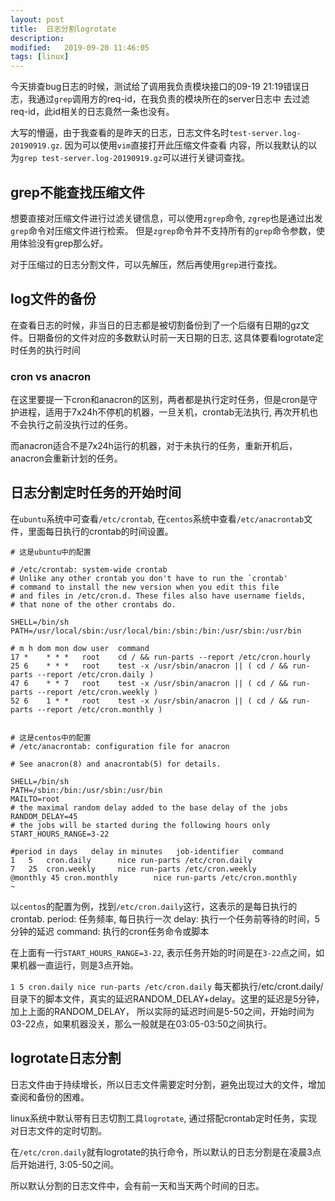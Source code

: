 ```yaml
---
layout: post
title:  日志分割logrotate
description: 
modified:   2019-09-20 11:46:05
tags: [linux]
---
```


今天排查bug日志的时候，测试给了调用我负责模块接口的09-19 21:19错误日志，我通过`grep`调用方的req-id，在我负责的模块所在的server日志中
去过滤req-id，此id相关的日志竟然一条也没有。

大写的懵逼，由于我查看的是昨天的日志，日志文件名时`test-server.log-20190919.gz`. 因为可以使用`vim`直接打开此压缩文件查看
内容，所以我默认的以为`grep test-server.log-20190919.gz`可以进行关键词查找。

## grep不能查找压缩文件

想要直接对压缩文件进行过滤关键信息，可以使用`zgrep`命令, `zgrep`也是通过出发`grep`命令对压缩文件进行检索。
但是`zgrep`命令并不支持所有的`grep`命令参数，使用体验没有grep那么好。

对于压缩过的日志分割文件，可以先解压，然后再使用`grep`进行查找。



## log文件的备份

在查看日志的时候，非当日的日志都是被切割备份到了一个后缀有日期的gz文件。日期备份的文件对应的多数默认时前一天日期的日志,
这具体要看logrotate定时任务的执行时间

### cron vs anacron
在这里要提一下cron和anacron的区别，两者都是执行定时任务，但是cron是守护进程，适用于7x24h不停机的机器，一旦关机，crontab无法执行,
再次开机也不会执行之前没执行过的任务。

而anacron适合不是7x24h运行的机器，对于未执行的任务，重新开机后，anacron会重新计划的任务。

## 日志分割定时任务的开始时间

在`ubuntu`系统中可查看`/etc/crontab`, 在`centos`系统中查看`/etc/anacrontab`文件，里面每日执行的crontab的时间设置。

```shell
# 这是ubuntu中的配置

# /etc/crontab: system-wide crontab
# Unlike any other crontab you don't have to run the `crontab'
# command to install the new version when you edit this file
# and files in /etc/cron.d. These files also have username fields,
# that none of the other crontabs do.

SHELL=/bin/sh
PATH=/usr/local/sbin:/usr/local/bin:/sbin:/bin:/usr/sbin:/usr/bin

# m h dom mon dow user	command
17 *	* * *	root    cd / && run-parts --report /etc/cron.hourly
25 6	* * *	root	test -x /usr/sbin/anacron || ( cd / && run-parts --report /etc/cron.daily )
47 6	* * 7	root	test -x /usr/sbin/anacron || ( cd / && run-parts --report /etc/cron.weekly )
52 6	1 * *	root	test -x /usr/sbin/anacron || ( cd / && run-parts --report /etc/cron.monthly )


```

```shell
# 这是centos中的配置
# /etc/anacrontab: configuration file for anacron

# See anacron(8) and anacrontab(5) for details.

SHELL=/bin/sh
PATH=/sbin:/bin:/usr/sbin:/usr/bin
MAILTO=root
# the maximal random delay added to the base delay of the jobs
RANDOM_DELAY=45
# the jobs will be started during the following hours only
START_HOURS_RANGE=3-22

#period in days   delay in minutes   job-identifier   command
1   5   cron.daily      nice run-parts /etc/cron.daily
7   25  cron.weekly     nice run-parts /etc/cron.weekly
@monthly 45 cron.monthly        nice run-parts /etc/cron.monthly
~
```

以`centos`的配置为例，找到`/etc/cron.daily`这行，这表示的是每日执行的crontab. 
period: 任务频率, 每日执行一次
delay: 执行一个任务前等待的时间，5分钟的延迟
command: 执行的cron任务命令或脚本

在上面有一行`START_HOURS_RANGE=3-22`, 表示任务开始的时间是在`3-22`点之间，如果机器一直运行，则是3点开始。

`1 5 cron.daily nice run-parts /etc/cron.daily`
每天都执行/etc/cront.daily/目录下的脚本文件，真实的延迟RANDOM_DELAY+delay。这里的延迟是5分钟，加上上面的RANDOM_DELAY，
所以实际的延迟时间是5-50之间，开始时间为03-22点，如果机器没关，那么一般就是在03:05-03:50之间执行。


## logrotate日志分割

日志文件由于持续增长，所以日志文件需要定时分割，避免出现过大的文件，增加查阅和备份的困难。

linux系统中默认带有日志切割工具`logrotate`, 通过搭配crontab定时任务，实现对日志文件的定时切割。

在`/etc/cron.daily`就有logrotate的执行命令，所以默认的日志分割是在凌晨3点后开始进行, 3:05-50之间。

所以默认分割的日志文件中，会有前一天和当天两个时间的日志。
